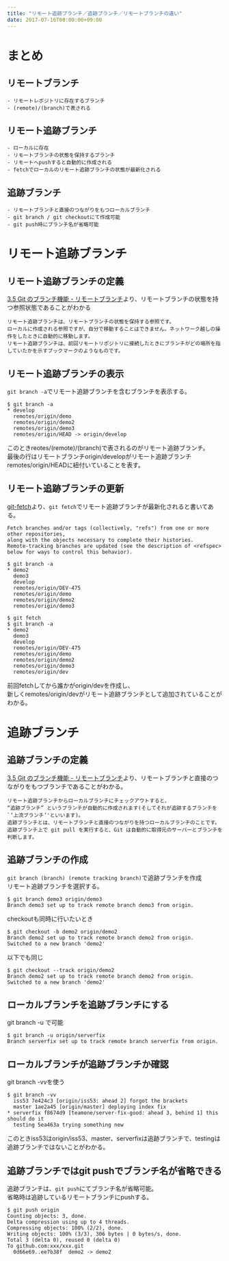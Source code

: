 ```yaml
---
title: "リモート追跡ブランチ／追跡ブランチ／リモートブランチの違い"
date: 2017-07-16T00:00:00+09:00
---
```


# まとめ

## リモートブランチ
```
- リモートレポジトリに存在するブランチ
- (remote)/(branch)で表される
```

## リモート追跡ブランチ
```
- ローカルに存在
- リモートブランチの状態を保持するブランチ
- リモートへpushすると自動的に作成される
- fetchでローカルのリモート追跡ブランチの状態が最新化される
```

## 追跡ブランチ

```
- リモートブランチと直接のつながりをもつローカルブランチ
- git branch / git checkoutにて作成可能
- git push時にブランチ名が省略可能
```

# リモート追跡ブランチ

## リモート追跡ブランチの定義

[3.5 Git のブランチ機能 - リモートブランチ](https://git-scm.com/book/ja/v2/Git-%E3%81%AE%E3%83%96%E3%83%A9%E3%83%B3%E3%83%81%E6%A9%9F%E8%83%BD-%E3%83%AA%E3%83%A2%E3%83%BC%E3%83%88%E3%83%96%E3%83%A9%E3%83%B3%E3%83%81)より、リモートブランチの状態を持つ参照状態であることがわかる

```
リモート追跡ブランチは、リモートブランチの状態を保持する参照です。 
ローカルに作成される参照ですが、自分で移動することはできません。ネットワーク越しの操作をしたときに自動的に移動します。 
リモート追跡ブランチは、前回リモートリポジトリに接続したときにブランチがどの場所を指していたかを示すブックマークのようなものです。
```

## リモート追跡ブランチの表示

`git branch -a`でリモート追跡ブランチを含むブランチを表示する。

```
$ git branch -a
* develop
  remotes/origin/demo
  remotes/origin/demo2
  remotes/origin/demo3
  remotes/origin/HEAD -> origin/develop
```

このときreotes/(remote)/(branch)で表されるのがリモート追跡ブランチ。  
最後の行はリモートブランチorigin/developがリモート追跡ブランチremotes/origin/HEADに紐付いていることを表す。

## リモート追跡ブランチの更新

[git-fetch](https://git-scm.com/docs/git-fetch)より、`git fetch`でリモート追跡ブランチが最新化されると書いてある。
```
Fetch branches and/or tags (collectively, "refs") from one or more other repositories, 
along with the objects necessary to complete their histories. 
Remote-tracking branches are updated (see the description of <refspec> below for ways to control this behavior).
```

```
$ git branch -a
* demo2
  demo3
  develop
  remotes/origin/DEV-475
  remotes/origin/demo
  remotes/origin/demo2
  remotes/origin/demo3

$ git fetch
$ git branch -a
* demo2
  demo3
  develop
  remotes/origin/DEV-475
  remotes/origin/demo
  remotes/origin/demo2
  remotes/origin/demo3
  remotes/origin/dev
```

前回fetchしてから誰かがorigin/devを作成し、  
新しくremotes/origin/devがリモート追跡ブランチとして追加されていることがわかる。


# 追跡ブランチ

## 追跡ブランチの定義

[3.5 Git のブランチ機能 - リモートブランチ](https://git-scm.com/book/ja/v2/Git-%E3%81%AE%E3%83%96%E3%83%A9%E3%83%B3%E3%83%81%E6%A9%9F%E8%83%BD-%E3%83%AA%E3%83%A2%E3%83%BC%E3%83%88%E3%83%96%E3%83%A9%E3%83%B3%E3%83%81)より、リモートブランチと直接のつながりをもつブランチであることがわかる。

```
リモート追跡ブランチからローカルブランチにチェックアウトすると、
“追跡ブランチ” というブランチが自動的に作成されます(そしてそれが追跡するブランチを`‘上流ブランチ’'といいます)。
追跡ブランチとは、リモートブランチと直接のつながりを持つローカルブランチのことです。 
追跡ブランチ上で git pull を実行すると、Git は自動的に取得元のサーバーとブランチを判断します。
```

## 追跡ブランチの作成

`git branch (branch) (remote tracking branch)`で追跡ブランチを作成  
リモート追跡ブランチを選択する。　

```
$ git branch demo3 origin/demo3
Branch demo3 set up to track remote branch demo3 from origin.
```

checkoutも同時に行いたいとき

```
$ git checkout -b demo2 origin/demo2
Branch demo2 set up to track remote branch demo2 from origin.
Switched to a new branch 'demo2'
```

以下でも同じ
```
$ git checkout --track origin/demo2
Branch demo2 set up to track remote branch demo2 from origin.
Switched to a new branch 'demo2'
```

## ローカルブランチを追跡ブランチにする

git branch -u で可能

```
$ git branch -u origin/serverfix
Branch serverfix set up to track remote branch serverfix from origin.
```

## ローカルブランチが追跡ブランチか確認

git branch -vvを使う

```
$ git branch -vv
  iss53 7e424c3 [origin/iss53: ahead 2] forgot the brackets
  master 1ae2a45 [origin/master] deploying index fix
* serverfix f8674d9 [teamone/server-fix-good: ahead 3, behind 1] this should do it
  testing 5ea463a trying something new
```

このときiss53はorigin/iss53、master、serverfixは追跡ブランチで、testingは追跡ブランチではないことがわかる。


## 追跡ブランチではgit pushでブランチ名が省略できる

追跡ブランチは、`git push`にてブランチ名が省略可能。  
省略時は追跡しているリモートブランチにpushする。

```
$ git push origin
Counting objects: 3, done.
Delta compression using up to 4 threads.
Compressing objects: 100% (2/2), done.
Writing objects: 100% (3/3), 306 bytes | 0 bytes/s, done.
Total 3 (delta 0), reused 0 (delta 0)
To github.com:xxx/xxx.git
  0d66e69..ee7b38f  demo2 -> demo2
```
